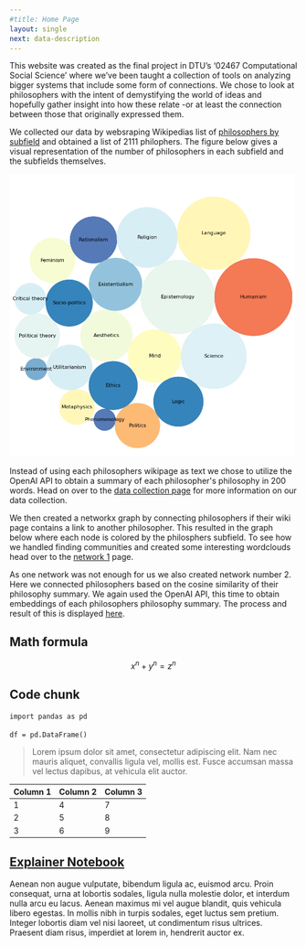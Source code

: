```yaml
---
#title: Home Page
layout: single
next: data-description
---
```


This website was created as the final project in DTU’s ‘02467 Computational Social Science’ where we’ve been taught a collection of tools on analyzing bigger systems that include some form of connections. 
We chose to look at philosophers with the intent of demystifying the world of ideas and hopefully gather insight into how these relate -or at least the connection between those that originally expressed them. 

We collected our data by websraping Wikipedias list of [philosophers by subfield](https://en.wikipedia.org/wiki/Lists_of_philosophers) and obtained a list of 2111 philophers. The figure below gives a visual representation of the number of philosophers in each subfield and the subfields themselves.

<img src="/images/subfields_bubble.png" width="500" />

Instead of using each philosophers wikipage as text we chose to utilize the OpenAI API to obtain a summary of each philosopher's philosophy in 200 words. Head on over to the [data collection page](data-description/) for more information on our data collection.

We then created a networkx graph by connecting philosophers if their wiki page contains a link to another philosopher. This resulted in the graph below where each node is colored by the philosphers subfield. To see how we handled finding communities and created some interesting wordclouds head over to the [network 1](network1/) page.

As one network was not enough for us we also created network number 2. Here we connected philosophers based on the cosine similarity of their philosophy summary. We again used the OpenAI API, this time to obtain embeddings of each philosophers philosophy summary. The process and result of this is displayed [here](network2/).

## Math formula


$$ x^n + y^n = z^n $$

## Code chunk

```
import pandas as pd

df = pd.DataFrame()
```



> Lorem ipsum dolor sit amet, consectetur adipiscing elit. Nam nec mauris aliquet, convallis ligula vel, mollis est. Fusce accumsan massa vel lectus dapibus, at vehicula elit auctor.

| Column 1  | Column 2  |  Column 3 |
|---|---|---|
| 1 | 4 | 7 |
| 2 | 5 | 8 |
| 3 | 6 | 9 |

## [Explainer Notebook](explainer-notebook.html)

Aenean non augue vulputate, bibendum ligula ac, euismod arcu. Proin consequat, urna at lobortis sodales, ligula nulla molestie dolor, et interdum nulla arcu eu lacus. Aenean maximus mi vel augue blandit, quis vehicula libero egestas. In mollis nibh in turpis sodales, eget luctus sem pretium. Integer lobortis diam vel nisi laoreet, ut condimentum risus ultrices. Praesent diam risus, imperdiet at lorem in, hendrerit auctor ex.